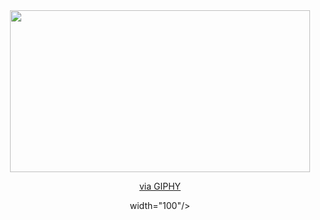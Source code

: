 <div id="header" align="center">
  <img src=<iframe src="https://giphy.com/embed/1C8bHHJturSx2" width="480" height="259" frameBorder="0" class="giphy-embed" allowFullScreen></iframe><p><a href="https://giphy.com/gifs/the-it-crowd-chris-odowd-1C8bHHJturSx2">via GIPHY</a></p>width="100"/>
</div>
